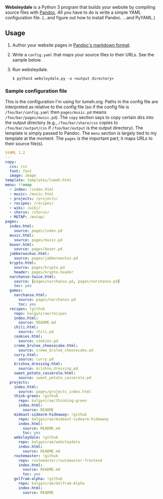 **Websleydale** is a Python 3 program that builds your website by compiling source
files with [Pandoc][pandoc]. All you have to do is write a simple YAML
configuration file. (…and figure out how to install Pandoc. …and PyYAML.)

## Usage

1.  Author your website pages in [Pandoc's markdown format][pandoc-markdown].

2.  Write a `config.yaml` that maps your source files to their URLs. See the
    sample below.

3.  Run websleydale.

        $ python3 websleydale.py -o <output directory>

### Sample configuration file

This is the configuration I'm using for lumeh.org. Paths in the config file are
interpreted as relative to the config file (so if the config file is
`/foo/bar/config.yaml` then `pages/music.pd` means `/foo/bar/pages/music.pd`).
The `copy` section says to copy certain dirs into the output directory (e.g.,
`/foo/bar/share/css` copies to `/foo/bar/output/css` if `/foo/bar/output` is
the output directory). The template is simply passed to Pandoc. The `menu`
section is largely tied to my template at the moment. The `pages` is the
important part; it maps URLs to their source file(s).

```yaml
%YAML 1.2
---
copy:
  css: css
  font: font
  image: image
template: templates/lumeh.html
menu: !!omap
  - index: /index.html
  - music: /music.html
  - projects: /projects/
  - recipes: /recipes/
  - wiki: /wiki/
  - chorus: /chorus/
  - MUTAP: /mutap/
pages:
  index.html:
    source: pages/index.pd
  music.html:
    source: pages/music.pd
  boxer.html:
    source: pages/boxer.pd
  jabberwockus.html:
    source: pages/jabberwockus.pd
  krypto.html:
    source: pages/krypto.pd
    header: pages/krypto.header
  narchanso-twice.html:
    source: [pages/narchanso.pd, pages/narchanso.pd]
    toc: yes
  games:
    narchanso.html:
      source: pages/narchanso.pd
      toc: yes
  recipes: !github
    repo: kalgynirae/recipes
    index.html:
      source: README.md
    chili.html:
      source: chili.pd
    cookies.html:
      source: cookies.pd
    creme_brulee_cheesecake.html:
      source: creme_brulee_cheesecake.pd
    curry.html:
      source: curry.pd
    krishna_dressing.html:
      source: krishna_dressing.pd
    sweet_potato_casserole.html:
      source: sweet_potato_casserole.pd
  projects:
    index.html:
      source: pages/projects_index.html
    think-green: !github
      repo: kalgynirae/thinking-green
      index.html:
        source: README
    mideast-sidearm-hideaway: !github
      repo: kalgynirae/mideast-sidearm-hideaway
      index.html:
        source: README.md
        toc: yes
    websleydale: !github
      repo: kalgynirae/websleydale
      index.html:
        source: README.md
    routemaster: !github
      repo: routemaster/routemaster-frontend
      index.html:
        source: README.md
        toc: yes
    golfram-alpha: !github
      repo: kalgynirae/Golfram-Alpha
      index.html:
        source: README
```

[pandoc]: http://www.johnmacfarlane.net/pandoc/
[pandoc-markdown]: http://www.johnmacfarlane.net/pandoc/README.html#pandocs-markdown
